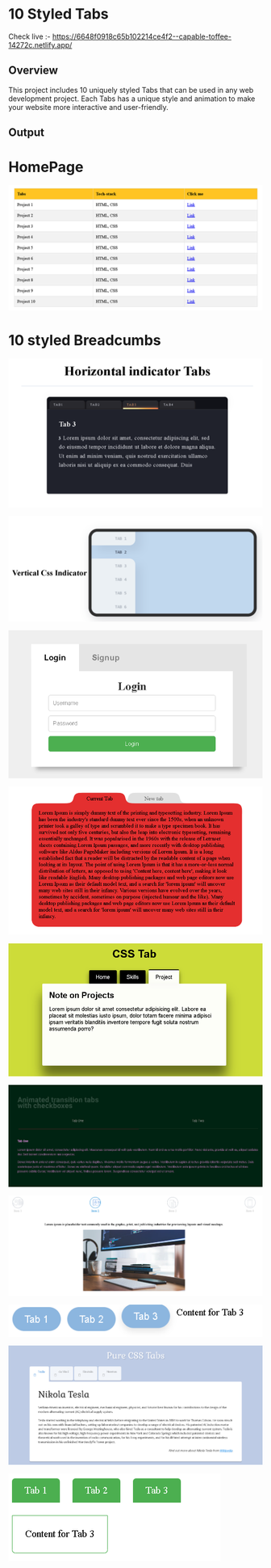 # 10 Styled Tabs

Check live :- https://6648f0918c65b102214ce4f2--capable-toffee-14272c.netlify.app/


## Overview
This project includes 10 uniquely styled Tabs that can be used in any web development project. Each Tabs has a unique style and animation to make your website more interactive and user-friendly.

## Output

# HomePage

![alt text](image.png)

# 10 styled Breadcumbs

![alt text](image-1.png)

![alt text](image-2.png)

![alt text](image-3.png)

![alt text](image-4.png)

![alt text](image-5.png)

![alt text](image-6.png)

![alt text](image-7.png)

![alt text](image-8.png)

![alt text](image-9.png)

![alt text](image-10.png)


